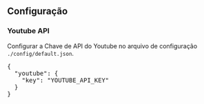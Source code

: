 <h2>Configuração</h2>
<h3>Youtube API</h3>
Configurar a Chave de API do Youtube no arquivo de configuração <code>./config/default.json</code>.

<pre>
{
  "youtube": {
    "key": "YOUTUBE_API_KEY"
  }
}
</pre>
